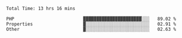 <!--START_SECTION:waka-->

```text
Total Time: 13 hrs 16 mins

PHP                          ▓▓▓▓▓▓▓▓▓▓▓▓▓▓▓▓▓▓▓▓▓▓░░░   89.02 %
Properties                   ▓░░░░░░░░░░░░░░░░░░░░░░░░   02.91 %
Other                        ▓░░░░░░░░░░░░░░░░░░░░░░░░   02.63 %
```

<!--END_SECTION:waka-->
